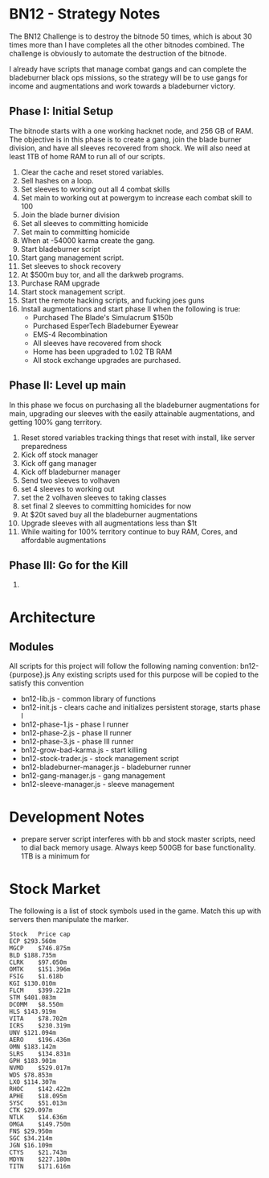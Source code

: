 # BN12 - Strategy Notes
The BN12 Challenge is to destroy the bitnode 50 times, which is about 30 times more
than I have completes all the other bitnodes combined. The challenge is obviously to 
automate the destruction of the bitnode. 

I already have scripts that manage combat gangs and can complete the bladeburner 
black ops missions, so the strategy will be to use gangs for income and augmentations
and work towards a bladeburner victory.

## Phase I: Initial Setup
The bitnode starts with a one working hacknet node, and 256 GB of RAM. The objective is
in this phase is to create a gang, join the blade burner division, and have all sleeves
recovered from shock. We will also need at least 1TB of home RAM to run all of our scripts.

1) Clear the cache and reset stored variables.
2) Sell hashes on a loop.
3) Set sleeves to working out all 4 combat skills
4) Set main to working out at powergym to increase each combat skill to 100
5) Join the blade burner division
6) Set all sleeves to committing homicide
7) Set main to committing homicide
8) When at -54000 karma create the gang. 
9) Start bladeburner script
10) Start gang management script.
11) Set sleeves to shock recovery
12) At $500m buy tor, and all the darkweb programs.
13) Purchase RAM upgrade
14) Start stock management script.
15) Start the remote hacking scripts, and fucking joes guns
16) Install augmentations and start phase II when the following is true:
    - Purchased The Blade's Simulacrum $150b
    - Purchased EsperTech Bladeburner Eyewear
    - EMS-4 Recombination
    - All sleeves have recovered from shock
    - Home has been upgraded to 1.02 TB RAM
    - All stock exchange upgrades are purchased.

## Phase II: Level up main
In this phase we focus on purchasing all the bladeburner augmentations for main, upgrading our
sleeves with the easily attainable augmentations, and getting 100% gang territory.

1) Reset stored variables tracking things that reset with install, like server preparedness
2) Kick off stock manager
3) Kick off gang manager
4) Kick off bladeburner manager
5) Send two sleeves to volhaven
6) set 4 sleeves to working out
7) set the 2 volhaven sleeves to taking classes
8) set final 2 sleeves to committing homicides for now
9) At $20t saved buy all the bladeburner augmentations
10) Upgrade sleeves with all augmentations less than $1t
11) While waiting for 100% territory continue to buy RAM, Cores, and affordable augmentations


## Phase III: Go for the Kill

1) 

# Architecture

## Modules
All scripts for this project will follow the following naming convention: bn12-{purpose}.js
Any existing scripts used for this purpose will be copied to the satisfy this convention

- bn12-lib.js - common library of functions 
- bn12-init.js - clears cache and initializes persistent storage, starts phase I
- bn12-phase-1.js - phase I runner
- bn12-phase-2.js - phase II runner
- bn12-phase-3.js - phase III runner
- bn12-grow-bad-karma.js - start killing 
- bn12-stock-trader.js - stock management script
- bn12-bladeburner-manager.js - bladeburner runner
- bn12-gang-manager.js - gang management
- bn12-sleeve-manager.js - sleeve management


# Development Notes

- prepare server script interferes with bb and stock master scripts, need to dial back memory usage. Always keep 500GB for base functionality. 1TB is a minimum for 


# Stock Market
The following is a list of stock symbols used in the game. Match this up with servers then 
manipulate the marker.
```
Stock	Price cap
ECP	$293.560m
MGCP	$746.875m
BLD	$188.735m
CLRK	$97.050m
OMTK	$151.396m
FSIG	$1.618b
KGI	$130.010m
FLCM	$399.221m
STM	$401.083m
DCOMM	$8.550m
HLS	$143.919m
VITA	$78.702m
ICRS	$230.319m
UNV	$121.094m
AERO	$196.436m
OMN	$183.142m
SLRS	$134.831m
GPH	$183.901m
NVMD	$529.017m
WDS	$78.853m
LXO	$114.307m
RHOC	$142.422m
APHE	$18.095m
SYSC	$51.013m
CTK	$29.097m
NTLK	$14.636m
OMGA	$149.750m
FNS	$29.950m
SGC	$34.214m
JGN	$16.109m
CTYS	$21.743m
MDYN	$227.180m
TITN	$171.616m
```